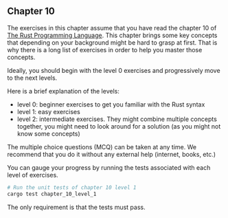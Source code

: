 ## Chapter 10

The exercises in this chapter assume that you have read the chapter 10 of [The Rust Programming Language](https://doc.rust-lang.org/book/ch10-00-generics.html).
This chapter brings some key concepts that depending on your background might be hard to grasp at first. That is why there is a long list of exercises in order to help you master those concepts. 

Ideally, you should begin with the level 0 exercises and progressively move to the next levels.

Here is a brief explanation of the levels:

- level 0: beginner exercises to get you familiar with the Rust syntax
- level 1: easy exercises
- level 2: intermediate exercises. They might combine multiple concepts together, you might need to look around for a solution (as you might not know some concepts)

The multiple choice questions (MCQ) can be taken at any time. We recommend that you do it without any external help (internet, books, etc.)

You can gauge your progress by running the tests associated with each level of exercises.

```sh
# Run the unit tests of chapter 10 level 1
cargo test chapter_10_level_1
```

The only requirement is that the tests must pass.
